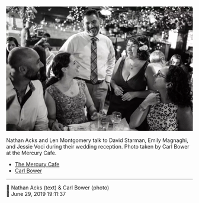 ![Nathan Acks and Len Montgomery talk to David Starman, Emily Magnaghi, and Jessie Starman Voci](assets/8ed7b0c1fbe8708fba1c35b3090592a8.webp)

Nathan Acks and Len Montgomery talk to David Starman, Emily Magnaghi, and Jessie Voci during their wedding reception. Photo taken by Carl Bower at the Mercury Cafe.

* [The Mercury Cafe](http://mercurycafe.com)
* [Carl Bower](https://carlbowerphotos.com)

- - - -

<span aria-hidden="true">👥</span> Nathan Acks (text) & Carl Bower (photo)  
<span aria-hidden="true">📅</span> June 29, 2019 19:11:37
